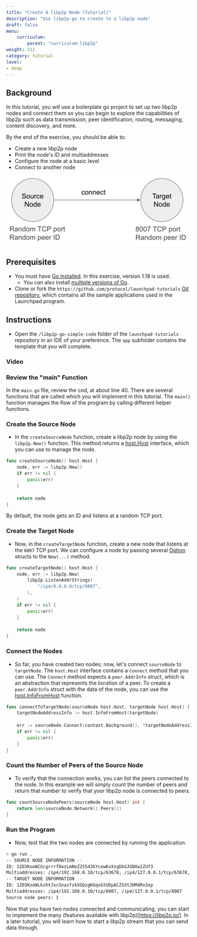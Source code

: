 ```yaml
---
title: "Create A libp2p Node (Tutorial)"
description: "Use libp2p-go to create to a libp2p node"
draft: false
menu:
    curriculum:
        parent: "curriculum-libp2p"
weight: 312
category: tutorial
level:
- deep
---
```

## Background
In this tutorial, you will use a boilerplate go project to set up two libp2p nodes and connect them so you can begin to explore the capabilities of libp2p such as data transmission, peer identification, routing, messaging, content discovery, and more.

By the end of the exercise, you should be able to:

* Create a new libp2p node
* Print the node's ID and multiaddresses
* Configure the node at a basic level
* Connect to another node

![Application diagram](diagram.png)

## Prerequisites

* You must have [Go installed](https://go.dev/doc/install). In this exercise, version 1.18 is used.
  * You can also install [multiple versions of Go](https://go.dev/doc/manage-install#installing-multiple).
* Clone or fork the `https://github.com/protocol/launchpad-tutorials` [Git repository](https://github.com/protocol/launchpad-tutorials), which contains all the sample applications used in the Launchpad program.

## Instructions

* Open the `/libp2p-go-simple-code` folder of the `launchpad-tutorials` repository in an IDE of your preference. The `app` subfolder contains the template that you will complete.

### Video
<!-- What is this video?  -->

### Review the "main" Function

In the `main.go` file, review the cod, at about line 40.
There are several functions that are called which you will implement in this tutorial.
The `main()` function manages the flow of the program by calling different helper functions.

### Create the Source Node

* In the `createSourceNode` function, create a libp2p node by using the `libp2p.New()` function.
This method returns a [host.Host](https://github.com/libp2p/go-libp2p/blob/master/core/host/host.go#L25) interface, which you can use to manage the node.

```go
func createSourceNode() host.Host {
	node, err := libp2p.New()
	if err != nil {
		panic(err)
	}

	return node
}
```

By default, the node gets an ID and listens at a random TCP port.

### Create the Target Node

* Now, in the `createTargetNode` function, create a new node that listens at the `8007` TCP port. We can configure a node by passing several [Option](https://github.com/libp2p/go-libp2p/blob/master/libp2p.go#L13) structs to the `New(...)` method.

```go
func createTargetNode() host.Host {
	node, err := libp2p.New(
		libp2p.ListenAddrStrings(
			"/ip4/0.0.0.0/tcp/8007",
		),
	)
	if err != nil {
		panic(err)
	}

	return node
}
```

### Connect the Nodes

* So far, you have created two nodes; now, let's connect `sourceNode` to `targetNode`.
The `host.Host` interface contains a `Connect` method that you can use.
The `Connect` method expects a `peer.AddrInfo` struct, which is an abstraction that represents the _location_ of a peer.
To create a `peer.AddrInfo` struct with the data of the node, you can use the [host.InfoFromHost](https://github.com/libp2p/go-libp2p/blob/master/core/host/helpers.go#L6) function.

```go
func connectToTargetNode(sourceNode host.Host, targetNode host.Host) {
	targetNodeAddressInfo := host.InfoFromHost(targetNode)

	err := sourceNode.Connect(context.Background(), *targetNodeAddressInfo)
	if err != nil {
		panic(err)
	}
}
```

### Count the Number of Peers of the Source Node

* To verify that the connection works, you can list the peers connected to the node. In this example we will simply count the number of peers and return that number to verify that yoor libp2p node is connected to peers.

```go
func countSourceNodePeers(sourceNode host.Host) int {
	return len(sourceNode.Network().Peers())
}
```

### Run the Program

* Now, test that the two nodes are connected by running the application.

```bash
> go run .
-- SOURCE NODE INFORMATION --
ID: 12D3KooWCGcgrrrfDwzLmNeZ25543kYcewKxXzgDkGJGNXw1ZUf3
Multiaddresses: /ip4/192.168.0.10/tcp/63678, /ip4/127.0.0.1/tcp/63678, /ip6/::1/tcp/63681
-- TARGET NODE INFORMATION --
ID: 12D3KooWLkzhtJxcSnasfzkXGQzgKGqxGtUDpACZSXt3HM4Rn3op
Multiaddresses: /ip4/192.168.0.10/tcp/8007, /ip4/127.0.0.1/tcp/8007
Source node peers: 1
```

Now that you have two nodes connected and communicating, you can start to implement the many (features available with libp2p)[https://libp2p.io/]. In a later tutorial, you will learn how to start a libp2p stream that you can send data through.
